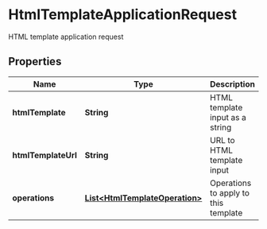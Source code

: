

# HtmlTemplateApplicationRequest

HTML template application request
## Properties

Name | Type | Description | Notes
------------ | ------------- | ------------- | -------------
**htmlTemplate** | **String** | HTML template input as a string |  [optional]
**htmlTemplateUrl** | **String** | URL to HTML template input |  [optional]
**operations** | [**List&lt;HtmlTemplateOperation&gt;**](HtmlTemplateOperation.md) | Operations to apply to this template |  [optional]



